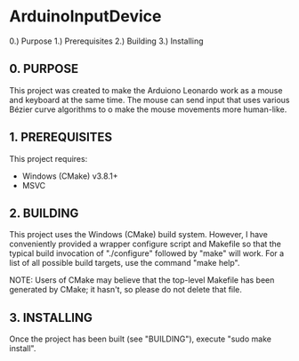 # ArduinoInputDevice
 0.) Purpose
 1.) Prerequisites
 2.) Building
 3.) Installing

## 0. PURPOSE
 This project was created to make the Arduiono Leonardo work as a mouse and keyboard at the same time.
 The mouse can send input that uses various Bézier curve algorithms to o make the mouse movements more human-like.

## 1. PREREQUISITES 

 This project requires:
  * Windows (CMake) v3.8.1+
  * MSVC

## 2. BUILDING
 
 This project uses the Windows (CMake) build system. However, I
 have conveniently provided a wrapper configure script and Makefile so that
 the typical build invocation of "./configure" followed by "make" will work.
 For a list of all possible build targets, use the command "make help".

 NOTE: Users of CMake may believe that the top-level Makefile has been
 generated by CMake; it hasn't, so please do not delete that file.

 ## 3. INSTALLING

 Once the project has been built (see "BUILDING"), execute "sudo make install".
